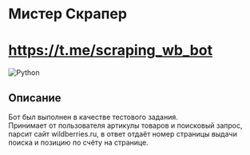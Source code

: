 # Мистер Скрапер
# https://t.me/scraping_wb_bot
![Python](https://img.shields.io/badge/Python-14354C?style=for-the-badge&logo=python&logoColor=white)
## Описание
Бот был выполнен в качестве тестового задания.   
Принимает от пользователя артикулы товаров и поисковый запрос, парсит сайт wildberries.ru, в ответ отдаёт номер страницы выдачи поиска и позицию по счёту на странице.

